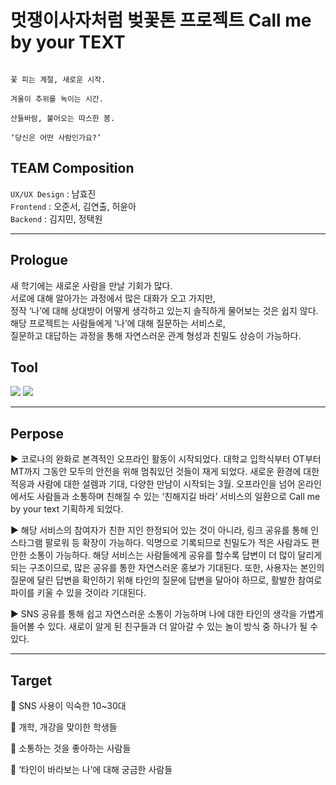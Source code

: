 # 멋쟁이사자처럼 벚꽃톤 프로젝트 Call me by your TEXT

```

꽃 피는 계절, 새로운 시작.

겨울이 추위를 녹이는 시간.

산들바람, 불어오는 따스한 봄.

‘당신은 어떤 사람인가요?’

```

## TEAM Composition

`UX/UX Design` : 남효진\
`Frontend` : 오준서, 김연출, 허윤아\
`Backend` : 김지민, 정택원

---

## Prologue
새 학기에는 새로운 사람을 만날 기회가 많다.\
서로에 대해 알아가는 과정에서 많은 대화가 오고 가지만,\
정작 ‘나’에 대해 상대방이 어떻게 생각하고 있는지 솔직하게 물어보는 것은 쉽지 않다.\
해당 프로젝트는 사람들에게 ‘나’에 대해 질문하는 서비스로,\
질문하고 대답하는 과정을 통해 자연스러운 관계 형성과 친밀도 상승이 가능하다.

## Tool

<img src="https://img.shields.io/badge/React-61DAFB?style=flat-square&logo=React&logoColor=black"/> <img src="https://img.shields.io/badge/django-092E20?style=flat-square&logo=django&logoColor=white"/>

---

## Perpose

▶ 코로나의 완화로 본격적인 오프라인 활동이 시작되었다. 대학교 입학식부터 OT부터 MT까지 그동안 모두의 안전을 위해 멈춰있던 것들이 재게 되었다. 새로운 환경에 대한 적응과 사람에 대한 설렘과 기대, 다양한 만남이 시작되는 3월. 오프라인을 넘어 온라인에서도 사람들과 소통하며 친해질 수 있는 ‘친해지길 바라’ 서비스의 일환으로 Call me by your text 기획하게 되었다.

▶ 해당 서비스의 참여자가 친한 지인 한정되어 있는 것이 아니라, 링크 공유를 통해 인스타그램 팔로워 등 확장이 가능하다. 익명으로 기록되므로 친밀도가 적은 사람과도 편안한 소통이 가능하다. 해당 서비스는 사람들에게 공유를 할수록 답변이 더 많이 달리게 되는 구조이므로, 많은 공유를 통한 자연스러운 홍보가 기대된다. 또한, 사용자는 본인의 질문에 달린 답변을 확인하기 위해 타인의 질문에 답변을 달아야 하므로, 활발한 참여로 파이를 키울 수 있을 것이라 기대된다.

▶ SNS 공유를 통해 쉽고 자연스러운 소통이 가능하며 나에 대한 타인의 생각을 가볍게 들어볼 수 있다. 새로이 알게 된 친구들과 더 알아갈 수 있는 놀이 방식 중 하나가 될 수 있다.

---

## Target

🎯 SNS 사용이 익숙한 10~30대

🎯 개학, 개강을 맞이한 학생들

🎯 소통하는 것을 좋아하는 사람들

🎯 ‘타인이 바라보는 나’에 대해 궁금한 사람들
